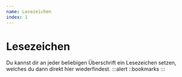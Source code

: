 ```yaml
---
name: Lesezeichen
index: 1
---
```

# Lesezeichen

Du kannst dir an jeder beliebigen Überschrift ein Lesezeichen setzen, welches du dann direkt hier wiederfindest. :::alert ::bookmarks :::
